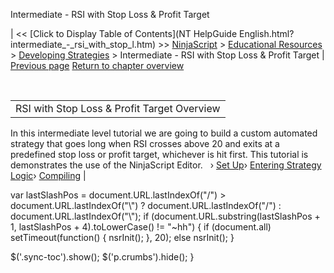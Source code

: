 ﻿










 


Intermediate - RSI with Stop Loss &amp; Profit Target







| &lt;&lt; [Click to Display Table of Contents](NT HelpGuide English.html?intermediate_-_rsi_with_stop_l.htm) &gt;&gt;
 [NinjaScript](ninjascript.htm) &gt; [Educational Resources](educational_resources.htm) &gt; [Developing Strategies](developing_strategies.htm) &gt;
Intermediate - RSI with Stop Loss &amp; Profit Target | [Previous page](developing_strategies.htm)
[Return to chapter overview](developing_strategies.htm)










 




|  |
| --- |
| RSI with Stop Loss &amp; Profit Target Overview
In this intermediate level tutorial we are going to build a custom automated strategy that goes long when RSI crosses above 20 and exits at a predefined stop loss or profit target, whichever is hit first. This tutorial is demonstrates the use of the NinjaScript Editor.
 
› [Set Up](set_up11.htm)› [Entering Strategy Logic](entering_strategy_logic.htm)› [Compiling](compiling8.htm) |






 
 var lastSlashPos = document.URL.lastIndexOf("/") &gt; document.URL.lastIndexOf("\\") ? document.URL.lastIndexOf("/") : document.URL.lastIndexOf("\\");
 if (document.URL.substring(lastSlashPos + 1, lastSlashPos + 4).toLowerCase() != "~hh") {
 if (document.all) setTimeout(function() {
 nsrInit();
 }, 20);
 else nsrInit();
 }
 
 
 $('.sync-toc').show();
 $('p.crumbs').hide();
 }
 
 
 




